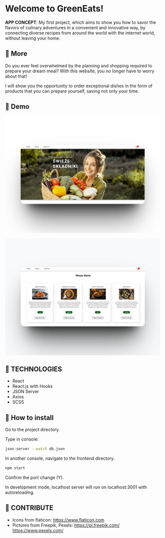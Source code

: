 # Welcome to GreenEats! 


**APP CONCEPT**: My first project, which aims to show you how to savor the flavors of culinary adventures in a convenient and innovative way, by connecting diverse recipes from around the world with the internet world, without leaving your home.

  ## 🍎 More  

Do you ever feel overwhelmed by the planning and shopping required to prepare your dream meal?
With this website, you no longer have to worry about that!

I will show you the opportunity to order exceptional dishes in the form of products that you can prepare yourself, saving not only your time.


## 🌽 Demo
![Logo](https://github.com/MagdalenaMatoga/Projekt_koncowy_JS/blob/main/frontend/public/33shots_so.png?raw=true)

![Logo](https://github.com/MagdalenaMatoga/Projekt_koncowy_JS/blob/main/frontend/public/443shots_so.png?raw=true)


## 🍋 TECHNOLOGIES

* React 
* React.js with Hooks
* JSON Server
* Axios
* SCSS


## 🍉 How to install

Go to the project directory.

Type in console:

```bash
json-server --watch db.json
```
In another console, navigate to the frontend directory.

```bash
npm start
```
Confirm the port change (Y).

In development mode, localhost server will run on localhost:3001 with autoreloading.

## 👏 CONTRIBUTE

* Icons from flaticon: https://www.flaticon.com
* Pictures from Freepik, Pexels: https://pl.freepik.com/ https://www.pexels.com/


